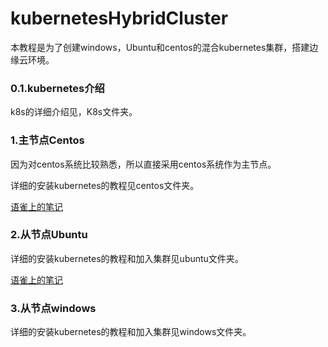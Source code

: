 # kubernetesHybridCluster
本教程是为了创建windows，Ubuntu和centos的混合kubernetes集群，搭建边缘云环境。

### 0.1.kubernetes介绍

k8s的详细介绍见，K8s文件夹。

### 1.主节点Centos

因为对centos系统比较熟悉，所以直接采用centos系统作为主节点。

详细的安装kubernetes的教程见centos文件夹。

[语雀上的笔记](https://www.yuque.com/caocao-osdrq/kndayq/lvz1q9k0yv5s27dc?singleDoc)

### 2.从节点Ubuntu

详细的安装kubernetes的教程和加入集群见ubuntu文件夹。

[语雀上的笔记](https://www.yuque.com/caocao-osdrq/kndayq/dcqzzaeelvnh875s?singleDoc)

### 3.从节点windows

详细的安装kubernetes的教程和加入集群见windows文件夹。
